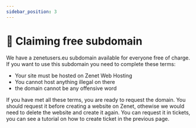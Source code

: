 ```yaml
---
sidebar_position: 3
---
```


# 🛒 Claiming free subdomain

We have a zenetusers.eu subdomain available for everyone free of charge. If you want to use this subdomain you need to complete these terms:

- Your site must be hosted on Zenet Web Hosting
- You cannot host anything illegal on there
- the domain cannot be any offensive word

If you have met all these terms, you are ready to request the domain. You should request it before creating a website on Zenet, othewise we would need to delete the website and create it again. You can request it in tickets, you can see a tutorial on how to create ticket in the previous page.